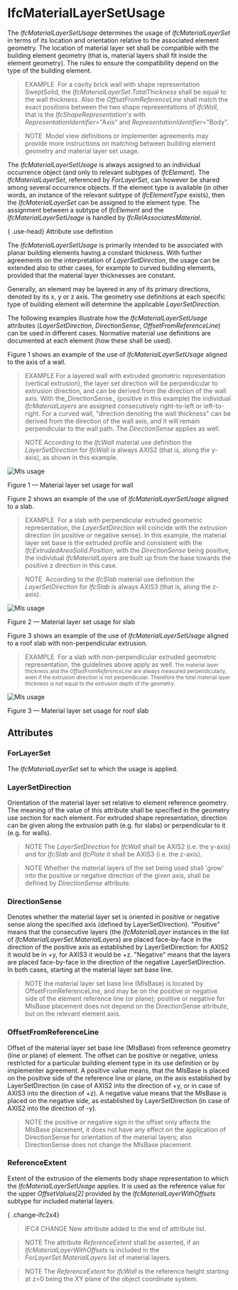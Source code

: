 # IfcMaterialLayerSetUsage

The _IfcMaterialLayerSetUsage_ determines the usage of _IfcMaterialLayerSet_ in terms of its location and orientation relative to the associated element geometry. The location of material layer set shall be compatible with the building element geometry (that is, material layers shall fit inside the element geometry). The rules to ensure the compatibility depend on the type of the building element.
<!-- end of short definition -->

> EXAMPLE  For a cavity brick wall with shape representation SweptSolid, the _IfcMaterialLayerSet.TotalThickness_ shall be equal to the wall thickness. Also the _OffsetFromReferenceLine_ shall match the exact positions between the two shape representations of _IfcWall_, that is the _IfcShapeRepresentation_'s with _RepresentationIdentifier_="Axis" and _RepresentationIdentifier_="Body".

> NOTE  Model view definitions or implementer agreements may provide more instructions on matching between building element geometry and material layer set usage.

The _IfcMaterialLayerSetUsage_ is always assigned to an individual occurrence object (and only to relevant subtypes of _IfcElement_). The _IfcMaterialLayerSet_, referenced by _ForLayerSet_, can however be shared among several occurrence objects. If the element type is available (in other words, an instance of the relevant subtype of _IfcElementType_ exists), then the _IfcMaterialLayerSet_ can be assigned to the element type. The assignment between a subtype of _IfcElement_ and the _IfcMaterialLayerSetUsage_ is handled by _IfcRelAssociatesMaterial_.

{ .use-head}
Attribute use definition

The _IfcMaterialLayerSetUsage_ is primarily intended to be associated with planar building elements having a constant thickness. With further agreements on the interpretation of _LayerSetDirection_, the usage can be extended also to other cases, for example to curved building elements, provided that the material layer thicknesses are constant.

Generally, an element may be layered in any of its primary directions, denoted by its x, y or z axis. The geometry use definitions at each specific type of building element will determine the applicable _LayerSetDirection_.

The following examples illustrate how the _IfcMaterialLayerSetUsage_ attributes (_LayerSetDirection_, _DirectionSense_, _OffsetFromReferenceLine_) can be used in different cases. Normative material use definitions are documented at each element (how these shall be used).

Figure 1 shows an example of the use of _IfcMaterialLayerSetUsage_ aligned to the axis of a wall.

> EXAMPLE For a layered wall with extruded geometric representation (vertical extrusion), the layer set direction will be perpendicular to extrusion direction, and can be derived from the direction of the wall axis. With the_DirectionSense_ (positive in this example) the individual _IfcMaterialLayers_ are assigned consecutively right-to-left or left-to-right. For a curved wall, "direction denoting the wall thickness" can be derived from the direction of the wall axis, and it will remain perpendicular to the wall path. The _DirectionSense_ applies as well.

> NOTE According to the _IfcWall_ material use definition the _LayerSetDirection_ for _IfcWall_ is always AXIS2 (that is, along the y-axis), as shown in this example.

![Mls usage](../../../../figures/ifcmateriallayersetusage_wall-01.png)

Figure 1 — Material layer set usage for wall

Figure 2 shows an example of the use of _IfcMaterialLayerSetUsage_ aligned to a slab.

> EXAMPLE  For a slab with perpendicular extruded geometric representation, the _LayerSetDirection_ will coincide with the extrusion direction (in positive or negative sense). In this example, the material layer set base is the extruded profile and consistent with the _IfcExtrudedAreaSolid.Position_, with the _DirectionSense_ being positive, the individual _IfcMaterialLayers_ are built up from the base towards the positive z direction in this case.

> NOTE  According to the _IfcSlab_ material use definition the _LayerSetDirection_ for _IfcSlab_ is always AXIS3 (that is, along the z-axis).

![Mls usage](../../../../figures/ifcmateriallayersetusage_slab-01.png)

Figure 2 — Material layer set usage for slab

Figure 3 shows an example of the use of _IfcMaterialLayerSetUsage_ aligned to a roof slab with non-perpendicular extrusion.

> EXAMPLE  For a slab with non-perpendicular extruded geometric representation, the guidelines above apply as well<small>. The material layer thickness and the <em>OffsetFromReferenceLine</em> are always measured
perpendicularly, even if the extrusion direction is not perpendicular. Therefore the total material layer thickness is
not equal to the extrusion depth of the geometry.</small>

![Mls usage](../../../../figures/ifcmateriallayersetusage_roofslab-01.png)

Figure 3 — Material layer set usage for roof slab

## Attributes

### ForLayerSet
The _IfcMaterialLayerSet_ set to which the usage is applied.

### LayerSetDirection
Orientation of the material layer set relative to element reference geometry. The meaning of the value of this attribute shall be specified in the geometry use section for each element. For extruded shape representation, direction can be given along the extrusion path (e.g. for slabs) or perpendicular to it (e.g. for walls).

> NOTE The _LayerSetDirection_ for _IfcWall_ shall be AXIS2 (i.e. the y-axis) and for _IfcSlab_ and _IfcPlate_ it shall be AXIS3 (i.e. the z-axis).

> NOTE Whether the material layers of the set being used shall 'grow' into the positive or negative direction of the given axis, shall be defined by _DirectionSense_ attribute.

### DirectionSense
Denotes whether the material layer set is oriented in positive or negative sense along the specified axis (defined by LayerSetDirection). "Positive" means that the consecutive layers (the _IfcMaterialLayer_ instances in the list of _IfcMaterialLayerSet.MaterialLayers_) are placed face-by-face in the direction of the positive axis as established by LayerSetDirection: for AXIS2 it would be in +y, for AXIS3 it would be +z. "Negative" means that the layers are placed face-by-face in the direction of the negative LayerSetDirection. In both cases, starting at the material layer set base line.
> NOTE the material layer set base line (MlsBase) is located by OffsetFromReferenceLine, and may be on the positive or negative side of the element reference line (or plane); positive or negative for MlsBase placement does not depend on the DirectionSense attribute, but on the relevant element axis.

### OffsetFromReferenceLine
Offset of the material layer set base line (MlsBase) from reference geometry (line or plane) of element. The offset can be positive or negative, unless restricted for a particular building element type in its use definition or by implementer agreement. A positive value means, that the MlsBase is placed on the positive side of the reference line or plane, on the axis established by LayerSetDirection (in case of AXIS2 into the direction of +y, or in case of AXIS3 into the direction of +z). A negative value means that the MlsBase is placed on the negative side, as established by LayerSetDirection (in case of AXIS2 into the direction of -y).
> NOTE the positive or negative sign in the offset only affects the MlsBase placement, it does not have any effect on the application of DirectionSense for orientation of the material layers; also DirectionSense does not change the MlsBase placement.

### ReferenceExtent
Extent of the extrusion of the elements body shape representation to which the _IfcMaterialLayerSetUsage_ applies. It is used as the reference value for the upper _OffsetValues[2]_ provided by the _IfcMaterialLayerWithOffsets_ subtype for included material layers.

{ .change-ifc2x4}
> IFC4 CHANGE New attribute added to the end of attribute list.

> NOTE The attribute _ReferenceExtent_ shall be asserted, if an _IfcMaterialLayerWithOffsets_ is included in the _ForLayerSet.MaterialLayers_ list of material layers.

> NOTE The _ReferenceExtent_ for _IfcWall_ is the reference height starting at z=0 being the XY plane of the object coordinate system.
